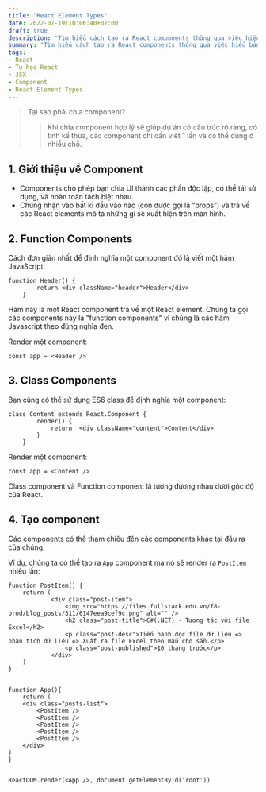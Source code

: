 ```yaml
---
title: "React Element Types"
date: 2022-07-19T10:06:40+07:00
draft: true
description: "Tìm hiểu cách tạo ra React components thông qua việc hiểu bản chất đó là sử dụng React.createElement với type là function/class."
summary: "Tìm hiểu cách tạo ra React components thông qua việc hiểu bản chất đó là sử dụng React.createElement với type là function/class."
tags:
- React
- Tự học React
- JSX
- Component
- React Element Types
---
```

> Tại sao phải chia component?
>> Khi chia component hợp lý sẽ giúp dự án có cấu trúc rõ ràng, có tính kế thừa, các component chỉ cần viết 1 lần và có thể dùng ở nhiều chỗ.

## 1. Giới thiệu về Component

- Components cho phép bạn chia UI thành các phần độc lập, có thể tái sử dụng, và hoàn toàn tách biệt nhau.
- Chúng nhận vào bất kì đầu vào nào (còn được gọi là “props”) và trả về các React elements mô tả những gì sẽ xuất hiện trên màn hình.

## 2. Function Components

Cách đơn giản nhất để định nghĩa một component đó là viết một hàm JavaScript:

```
function Header() {
        return <div className="header">Header</div>
    }
```

Hàm này là một React component trả về một React element. Chúng ta gọi các components này là "function components" vì chúng là các hàm Javascript theo đúng nghĩa đen.

Render một component:

```
const app = <Header />
```

## 3. Class Components

Bạn cũng có thể sử dụng ES6 class để định nghĩa một component:

```
class Content extends React.Component {
        render() {
            return  <div className="content">Content</div>
        }
    }
```

Render một component:

```
const app = <Content />
```

Class component và Function component là tương đương nhau dưới góc độ của React.

## 4. Tạo component

Các components có thể tham chiếu đến các components khác tại đầu ra của chúng. 

Ví dụ, chúng ta có thể tạo ra `App` component mà nó sẽ render ra `PostItem` nhiều lần:

```
function PostItem() {
    return (
            <div class="post-item">
                <img src="https://files.fullstack.edu.vn/f8-prod/blog_posts/311/6147eea9cef9c.png" alt="" />
                <h2 class="post-title">C#(.NET) - Tương tác với file Excel</h2>
                <p class="post-desc">Tiến hành đọc file dữ liệu => phân tích dữ liệu => Xuất ra file Excel theo mẫu cho sẵn.</p>
                <p class="post-published">10 tháng trước</p>
            </div>    
    )
}


function App(){
    return (
    <div class="posts-list">
        <PostItem />
        <PostItem />
        <PostItem />
        <PostItem />
        <PostItem />
    </div>
)
}


ReactDOM.render(<App />, document.getElementById('root'))
```